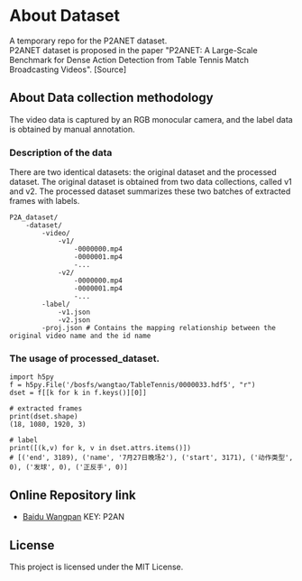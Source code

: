 # About Dataset

A temporary repo for the P2ANET dataset. \
P2ANET dataset is proposed in the paper "P2ANET: A Large-Scale Benchmark for Dense Action Detection from Table Tennis Match Broadcasting Videos". [Source]

## About Data collection methodology

<!--This description gives a detailed process on how the data was collected. It should describe the conditions under which the data was recorded and also the devices used to record the data.-->
The video data is captured by an RGB monocular camera, and the label data is obtained by manual annotation.

### Description of the data

<!--Here you can descibe how the data is organized in this whole dataset. How the data is stored in all the files. You also have to brief about the naming convention of the files in different directories. -->
There are two identical datasets: the original dataset and the processed dataset. The original dataset is obtained from two data collections, called v1 and v2. The processed dataset summarizes these two batches of extracted frames with labels.

```
P2A_dataset/
    -dataset/
        -video/
            -v1/
                -0000000.mp4
                -0000001.mp4
                -...
            -v2/
                -0000000.mp4
                -0000001.mp4
                -...
        -label/
            -v1.json
            -v2.json
        -proj.json # Contains the mapping relationship between the original video name and the id name
```
### The usage of processed_dataset.
```
import h5py
f = h5py.File('/bosfs/wangtao/TableTennis/0000033.hdf5', "r")
dset = f[[k for k in f.keys()][0]]

# extracted frames
print(dset.shape) 
(18, 1080, 1920, 3)

# label
print([(k,v) for k, v in dset.attrs.items()])
# [('end', 3189), ('name', '7月27日晚场2'), ('start', 3171), ('动作类型', 0), ('发球', 0), ('正反手', 0)]
```


<!--
### And file formats

If the data includes images or audio, you can mention the file format eg.(.svg, .png, .mpeg).
```
-500 images, format svg.
```
 -->
## Online Repository link

* [Baidu Wangpan](https://pan.baidu.com/s/11YT1P8UyronKKxodhsRqoQ)  KEY: P2AN

## License

This project is licensed under the MIT License.
